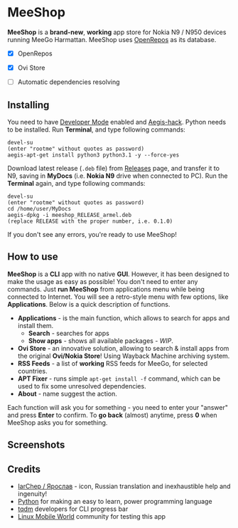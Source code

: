 # MeeShop

**MeeShop** is a **brand-new**, **working** app store for Nokia N9 / N950 devices running MeeGo Harmattan. MeeShop uses [OpenRepos](http://openrepos.net) as its database.


 - [x] OpenRepos
 - [x] Ovi Store
 - [ ] Automatic dependencies resolving


## Installing

You need to have [Developer Mode](http://wunderwungiel.pl/MeeGo/posts/devmode-22.04.2023.html) enabled and [Aegis-hack](https://talk.maemo.org/showthread.php?t=90750).
Python needs to be installed. Run **Terminal**, and type following commands:

    devel-su
    (enter "rootme" without quotes as password)
    aegis-apt-get install python3 python3.1 -y --force-yes

Download latest release (`.deb` file) from [Releases](https://github.com/WunderWungiel/MeeShop/releases) page, and transfer it to N9, saving in **MyDocs** (i.e. **Nokia N9** drive when connected to PC).
Run the **Terminal** again, and type following commands:

    devel-su
    (enter "rootme" without quotes as password)
    cd /home/user/MyDocs
    aegis-dpkg -i meeshop_RELEASE_armel.deb
    (replace RELEASE with the proper number, i.e. 0.1.0)
If you don't see any errors, you're ready to use MeeShop!

## How to use

**MeeShop** is a **CLI** app with no native **GUI**. However, it has been designed to make the usage as easy as possible! You don't need to enter any commands.
Just **run MeeShop** from applications menu while being connected to Internet. You will see a retro-style menu with few options, like **Applications**. Below is a quick description of functions.

 - **Applications** - is the main function, which allows to search for apps and install them.
	 - **Search** - searches for apps
	 - **Show apps** - shows all available packages - *WIP*.
- **Ovi Store** - an innovative solution, allowing to search & install apps from the original **Ovi/Nokia Store**! Using Wayback Machine archiving system.
- **RSS Feeds** - a list of **working** RSS feeds for MeeGo, for selected countries.
- **APT Fixer** - runs simple `apt-get install -f` command, which can be used to fix some unresolved dependencies.
- **About** - name suggest the action.

Each function will ask you for something - you need to enter your "answer" and press **Enter** to confirm.
To **go back** (almost) anytime, press **0** when MeeShop asks you for something.

## Screenshots

## Credits

 - [IarChep / Ярослав](https://t.me/iaroslavchep) - icon, Russian translation and inexhaustible help and ingenuity!
 - [Python](https://python.org) for making an easy to learn, power programming language
 - [tqdm](https://github.com/tqdm/tqdm) developers for CLI progress bar
 - [Linux Mobile World](https://t.me/linuxmobile_world) community for testing this app
